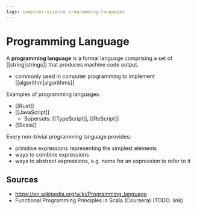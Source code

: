 ```yaml
---
tags: computer-science programming-languages
---
```


# Programming Language

A **programming language** is a formal language comprising a set of [[string|strings]] that produces machine code output.

- commonly used in computer programming to implement [[algorithm|algorithms]]

Examples of programming languages:

- [[Rust]]
- [[JavaScript]]
  - Supersets: [[TypeScript]], [[ReScript]]
- [[Scala]]

Every non-trivial programming language provides:

- primitive expressions representing the simplest elements
- ways to combine expressions
- ways to abstract expressions, e.g. name for an expression to refer to it

## Sources

- <https://en.wikipedia.org/wiki/Programming_language>
- Functional Programming Principles in Scala (Coursera) (TODO: link)
